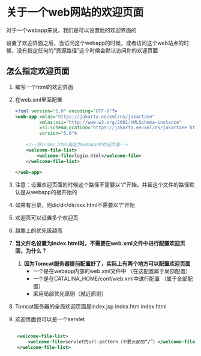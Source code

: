 # 关于一个web网站的欢迎页面

对于一个webapp来说，我们是可以设置他的欢迎界面的

设置了欢迎界面之后，当访问这个webapp的时候，或者访问这个web站点的时候，没有指定任何的“资源路径”这个时候会默认访问你的欢迎页面

## 怎么指定欢迎页面

1. 编写一个html的欢迎界面

2. 在web.xml里面配置

   ```xml
   <?xml version="1.0" encoding="UTF-8"?>
   <web-app xmlns="https://jakarta.ee/xml/ns/jakartaee"
            xmlns:xsi="http://www.w3.org/2001/XMLSchema-instance"
            xsi:schemaLocation="https://jakarta.ee/xml/ns/jakartaee https://jakarta.ee/xml/ns/jakartaee/web-app_5_0.xsd"
            version="5.0">
       
       <!--将index.html指定为webapp的欢迎页面-->
       <welcome-file-list>
           <welcome-file>login.html</welcome-file>
       </welcome-file-list>
       
   </web-app>
   ```

3. 注意：设置欢迎页面的时候这个路径不需要以“/”开始。并且这个文件的路径默认是从webapp的根开始的

4. 如果有目录，则dir/dir/dir/xxx.html不需要以“/”开始

5. 欢迎页可以设置多个欢迎页

6. 越靠上的优先级越高

7. **当文件名设置为index.html时，不需要在web.xml文件中进行配置欢迎页面，为什么？**

   1. **因为Tomcat服务器提前配置好了，实际上有两个地方可以配置欢迎页面**
      - 一个是在webapp内部的web.xml文件中   （在这配置属于局部配置）
      - 一个是在CATALINA_HOME/conf/web.xml中进行配置  （属于全部配置）
      - 采用局部优先原则（就近原则）

8. Tomcat服务器的全局欢迎页面是index.jsp  index.htm  index.html

9. 欢迎页面也可以是一个servlet

```xml
    
    <welcome-file-list>
        <welcome-file>servlet的url-pattern（不要头部的“/”）</welcome-file>
    </welcome-file-list>
    
```

